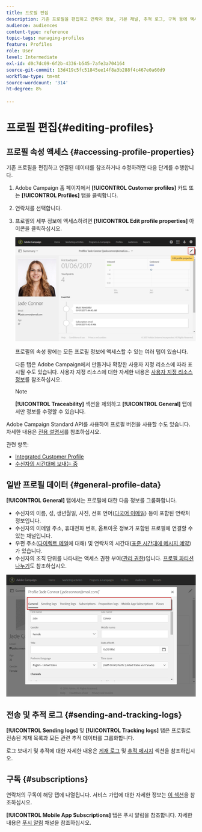 ```yaml
---
title: 프로필 편집
description: 기존 프로필을 편집하고 연락처 정보, 기본 채널, 추적 로그, 구독 등에 액세스하는 방법을 알아봅니다.
audience: audiences
content-type: reference
topic-tags: managing-profiles
feature: Profiles
role: User
level: Intermediate
exl-id: d0c7dc09-6f2b-4336-b545-7afe3a704164
source-git-commit: 13d419c5fc51845ee14f8a3b288f4c467e0a60d9
workflow-type: tm+mt
source-wordcount: '314'
ht-degree: 8%

---
```


# 프로필 편집{#editing-profiles}

## 프로필 속성 액세스 {#accessing-profile-properties}

기존 프로필을 편집하고 연결된 데이터를 참조하거나 수정하려면 다음 단계를 수행합니다.

1. Adobe Campaign 홈 페이지에서 **[!UICONTROL Customer profiles]** 카드 또는 **[!UICONTROL Profiles]** 탭을 클릭합니다.
1. 연락처를 선택합니다.
1. 프로필의 세부 정보에 액세스하려면 **[!UICONTROL Edit profile properties]** 아이콘을 클릭하십시오.

   ![](assets/profile_creation2.png)

   프로필의 속성 창에는 모든 프로필 정보에 액세스할 수 있는 여러 탭이 있습니다.

   다른 탭은 Adobe Campaign에서 만들거나 확장한 사용자 지정 리소스에 따라 표시될 수도 있습니다. 사용자 지정 리소스에 대한 자세한 내용은 [사용자 지정 리소스 정보](../../developing/using/data-model-concepts.md)를 참조하십시오.

   >[!NOTE]
   >
   >**[!UICONTROL Traceability]** 섹션을 제외하고 **[!UICONTROL General]** 탭에서만 정보를 수정할 수 있습니다.

Adobe Campaign Standard API를 사용하여 프로필 버전을 사용할 수도 있습니다. 자세한 내용은 [전용 설명서](../../api/using/updating-profiles.md)를 참조하십시오.

관련 항목:

* [Integrated Customer Profile](../../audiences/using/integrated-customer-profile.md)
* [수신자의 시간대에 보내는 중](../../sending/using/sending-messages-at-the-recipient-s-time-zone.md)

## 일반 프로필 데이터 {#general-profile-data}

**[!UICONTROL General]** 탭에서는 프로필에 대한 다음 정보를 그룹화합니다.

* 수신자의 이름, 성, 생년월일, 사진, 선호 언어([다국어 이메일](../../channels/using/creating-a-multilingual-email.md)) 등이 포함된 연락처 정보입니다.
* 수신자의 이메일 주소, 휴대전화 번호, 옵트아웃 정보가 포함된 프로필에 연결할 수 있는 채널입니다.
* 우편 주소([다이렉트 메일](../../channels/using/about-direct-mail.md)에 대해) 및 연락처의 시간대([표준 시간대에 메시지 예약](../../sending/using/sending-messages-at-the-recipient-s-time-zone.md))가 있습니다.
* 수신자의 조직 단위를 나타내는 액세스 권한 부여([관리 권한](../../administration/using/about-access-management.md))입니다. [프로필 파티션 나누기](../../administration/using/organizational-units.md#partitioning-profiles)도 참조하십시오.

![](assets/profile_creation4.png)

## 전송 및 추적 로그 {#sending-and-tracking-logs}

**[!UICONTROL Sending logs]** 및 **[!UICONTROL Tracking logs]** 탭은 프로필로 전송된 게재 목록과 모든 관련 추적 데이터를 그룹화합니다.

로그 보내기 및 추적에 대한 자세한 내용은 [게재 로그](../../sending/using/monitoring-a-delivery.md#delivery-logs) 및 [추적 메시지](../../sending/using/tracking-messages.md) 섹션을 참조하십시오.

## 구독 {#subscriptions}

연락처의 구독이 해당 탭에 나열됩니다. 서비스 가입에 대한 자세한 정보는 [이 섹션](../../audiences/using/about-subscriptions.md)을 참조하십시오.

**[!UICONTROL Mobile App Subscriptions]** 탭은 푸시 알림을 참조합니다. 자세한 내용은 [푸시 알림](../../channels/using/about-push-notifications.md) 채널을 참조하십시오.
